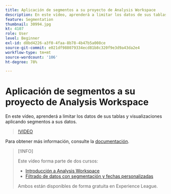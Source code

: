 ```yaml
---
title: Aplicación de segmentos a su proyecto de Analysis Workspace
description: En este vídeo, aprenderá a limitar los datos de sus tablas y visualizaciones aplicando segmentos a sus datos.
feature: Segmentation
thumbnail: 30994.jpg
kt: 4107
role: User
level: Beginner
exl-id: d8bd4226-a3f0-4faa-8b78-4b47b5a008ce
source-git-commit: e021df988079334ecd81b8c320f9e3d9a43da2e4
workflow-type: tm+mt
source-wordcount: '106'
ht-degree: 78%

---
```


# Aplicación de segmentos a su proyecto de Analysis Workspace

En este vídeo, aprenderá a limitar los datos de sus tablas y visualizaciones aplicando segmentos a sus datos.

>[!VIDEO](https://video.tv.adobe.com/v/30994/?quality=12)

Para obtener más información, consulte la [documentación](https://experienceleague.adobe.com/docs/analytics/components/segmentation/segmentation-workflow/t-seg-apply.html?lang=es).

>[!INFO]
>
> Este vídeo forma parte de dos cursos:
> * [Introducción a Analysis Workspace](https://experienceleague.adobe.com/?recommended=Analytics-U-1-2020.1.workspace&amp;lang=es)
> * [Filtrado de datos con segmentación y fechas personalizadas](https://experienceleague.adobe.com/?recommended=Analytics-U-1-2021.1.filterdata&amp;lang=es)
>
> Ambos están disponibles de forma gratuita en Experience League.

